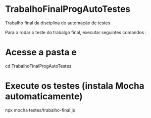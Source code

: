 # TrabalhoFinalProgAutoTestes
Trabalho final da disciplina de automação de testes

Para o rodar o teste do trabalgo final, executar seguintes comandos :

# Acesse a pasta e
cd TrabalhoFinalProgAutoTestes

# Execute os testes (instala Mocha automaticamente)
npx mocha testes/trabalho-final.js